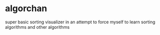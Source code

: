# algorchan

super basic sorting visualizer in an attempt to force myself to learn sorting algorithms and other algorithms
